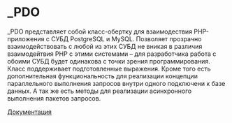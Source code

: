 # _PDO

_PDO представляет собой класс-обертку для взаимодествия PHP-приложения с СУБД PostgreSQL и MySQL. Позволяет прозрачно взаимодействовать с любой из этих СУБД не вникая в различия взаимодейтвия PHP с этими системами – для разработчика работа с обоими СУБД будет одинакова с точки зрения программирования.
Класс поддерживает подготовленные выражения. 
Кроме того есть дополнительная функциональность для реализации концепции параллельного выполнения запросов внутри одного подключени к базе данных.
А так же есть методы для реализации асинхронного выполнения пакетов запросов.

[Документация](docs)
